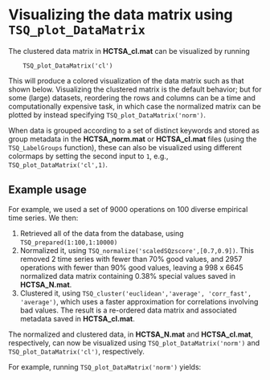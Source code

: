 # Visualizing the data matrix using `TSQ_plot_DataMatrix`
<!--{#sec:visualizing}-->

<!--There are many tasks that involve understanding the rich structure contained in data matrices by visualizing them.-->
<!--In this section we describe some basic tools we have developed to visualize the behavior of time series and operations in the data matrix.-->

<!--### Visualizing the data matrix using -->
<!--{#sec:visDatamatrix}-->

The clustered data matrix in **HCTSA_cl.mat** can be visualized by running

        TSQ_plot_DataMatrix('cl')

This will produce a colored visualization of the data matrix such as that shown below.
Visualizing the clustered matrix is the default behavior; but for some (large) datasets, reordering the rows and columns can be a time and computationally expensive task, in which case the normalized matrix can be plotted by instead specifying `TSQ_plot_DataMatrix('norm')`.

When data is grouped according to a set of distinct keywords and stored as group metadata in the **HCTSA_norm.mat** or **HCTSA_cl.mat** files (using the `TSQ_LabelGroups` function), these can also be visualized using different colormaps by setting the second input to `1`, e.g., `TSQ_plot_DataMatrix('cl',1)`.

## Example usage

For example, we used a set of 9000 operations on 100 diverse empirical time series.
We then:
1. Retrieved all of the data from the database, using `TSQ_prepared(1:100,1:10000)`
2. Normalized it, using `TSQ_normalize('scaledSQzscore',[0.7,0.9])`. This removed 2 time series with fewer than 70% good values, and 2957 operations with fewer than 90% good values, leaving a 998 x 6645 normalized data matrix containing 0.38% special values saved in **HCTSA_N.mat**.
3. Clustered it, using `TSQ_cluster('euclidean','average', 'corr_fast', 'average')`, which uses a faster approximation for correlations involving bad values. The result is a re-ordered data matrix and associated metadata saved in **HCTSA_cl.mat**.

The normalized and clustered data, in **HCTSA_N.mat** and **HCTSA_cl.mat**, respectively, can now be visualized using `TSQ_plot_DataMatrix('norm')` and `TSQ_plot_DataMatrix('cl')`, respectively.

For example, running `TSQ_plot_DataMatrix('norm')` yields:

